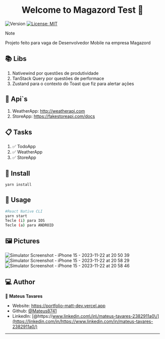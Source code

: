 <h1 align="center">Welcome to Magazord Test 👋</h1>
<p>
  <img alt="Version" src="https://img.shields.io/badge/version-1.0.0-blue.svg?cacheSeconds=2592000" />
  <a href="#" target="_blank">
    <img alt="License: MIT" src="https://img.shields.io/badge/License-MIT-yellow.svg" />
  </a>
</p>

> [!NOTE]
> Projeto feito para vaga de Desenvolvedor Mobile na empresa Magazord


## 📚 Libs

1. Nativewind por questões de produtividade
2. TanStack Query por questões de performace
3. Zustand para o contexto do Toast que fiz para alertar ações

## 📄 Api`s
1. WeatherApp: http://weatherapi.com
2. StoreApp: https://fakestoreapi.com/docs

## 📋 Tasks
1. ✅ TodoApp
2. ✅ WeatherApp
3. ✅ StoreApp

## 🚀 Install

```sh
yarn install
```

## 📱 Usage

```sh
#React Native CLI
yarn start
Tecle (i) para IOS
Tecle (a) para ANDROID
```

## 🖼️ Pictures

![Simulator Screenshot - iPhone 15 - 2023-11-22 at 20 50 39](https://github.com/Mateus8741/MagazordTest1/assets/62652109/3d523a88-0db3-4716-8c70-eb51bdead16a)
![Simulator Screenshot - iPhone 15 - 2023-11-22 at 20 58 29](https://github.com/Mateus8741/MagazordTest1/assets/62652109/dc55f749-893e-4597-b390-d2a7568a672b)
![Simulator Screenshot - iPhone 15 - 2023-11-22 at 20 58 46](https://github.com/Mateus8741/MagazordTest1/assets/62652109/e05fc971-cfac-48c7-9591-6630e6b0eeef)

## 💻 Author

👤 **Mateus Tavares**

- Website: https://portfolio-matt-dev.vercel.app
- Github: [@Mateus8741](https://github.com/Mateus8741)
- LinkedIn: [@https:\/\/www.linkedin.com\/in\/mateus-tavares-2382911a0\/](https://linkedin.com/in/https://www.linkedin.com/in/mateus-tavares-2382911a0/)
****
